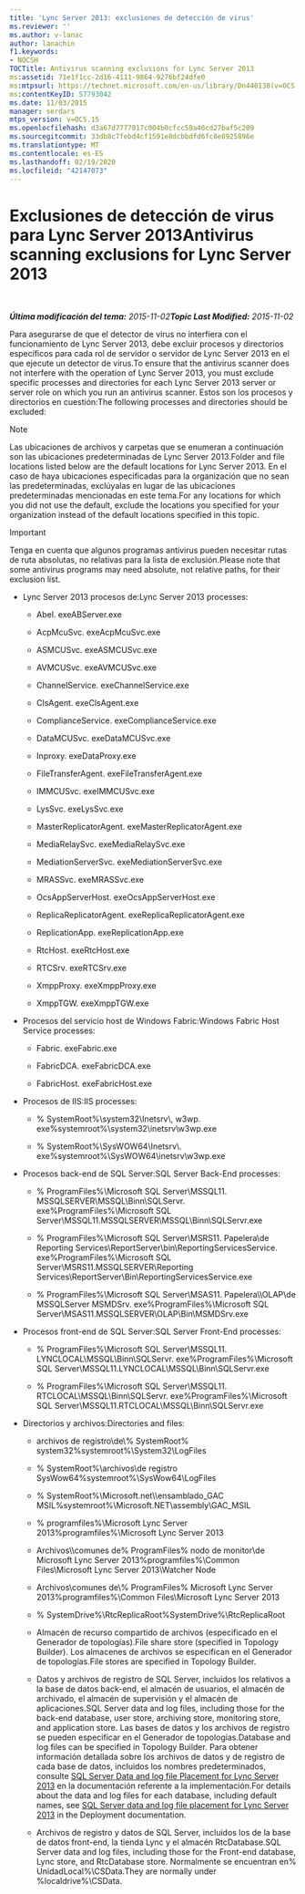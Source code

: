 ```yaml
---
title: 'Lync Server 2013: exclusiones de detección de virus'
ms.reviewer: ''
ms.author: v-lanac
author: lanachin
f1.keywords:
- NOCSH
TOCTitle: Antivirus scanning exclusions for Lync Server 2013
ms:assetid: 71e1f1cc-2d16-4111-9864-9276bf24dfe0
ms:mtpsurl: https://technet.microsoft.com/en-us/library/Dn440138(v=OCS.15)
ms:contentKeyID: 57793042
ms.date: 11/03/2015
manager: serdars
mtps_version: v=OCS.15
ms.openlocfilehash: d3a67d7777017c004b0cfcc59a46cd27baf5c209
ms.sourcegitcommit: 33db8c7febd4cf1591e8dcbbdfd6fc8e8925896e
ms.translationtype: MT
ms.contentlocale: es-ES
ms.lasthandoff: 02/19/2020
ms.locfileid: "42147073"
---
```

<div data-xmlns="http://www.w3.org/1999/xhtml">

<div class="topic" data-xmlns="http://www.w3.org/1999/xhtml" data-msxsl="urn:schemas-microsoft-com:xslt" data-cs="http://msdn.microsoft.com/">

<div data-asp="https://msdn2.microsoft.com/asp">

# <a name="antivirus-scanning-exclusions-for-lync-server-2013"></a><span data-ttu-id="65189-102">Exclusiones de detección de virus para Lync Server 2013</span><span class="sxs-lookup"><span data-stu-id="65189-102">Antivirus scanning exclusions for Lync Server 2013</span></span>

</div>

<div id="mainSection">

<div id="mainBody">

<span> </span>

<span data-ttu-id="65189-103">_**Última modificación del tema:** 2015-11-02_</span><span class="sxs-lookup"><span data-stu-id="65189-103">_**Topic Last Modified:** 2015-11-02_</span></span>

<span data-ttu-id="65189-104">Para asegurarse de que el detector de virus no interfiera con el funcionamiento de Lync Server 2013, debe excluir procesos y directorios específicos para cada rol de servidor o servidor de Lync Server 2013 en el que ejecute un detector de virus.</span><span class="sxs-lookup"><span data-stu-id="65189-104">To ensure that the antivirus scanner does not interfere with the operation of Lync Server 2013, you must exclude specific processes and directories for each Lync Server 2013 server or server role on which you run an antivirus scanner.</span></span> <span data-ttu-id="65189-105">Estos son los procesos y directorios en cuestión:</span><span class="sxs-lookup"><span data-stu-id="65189-105">The following processes and directories should be excluded:</span></span>

<div>


> [!NOTE]  
> <span data-ttu-id="65189-106">Las ubicaciones de archivos y carpetas que se enumeran a continuación son las ubicaciones predeterminadas de Lync Server 2013.</span><span class="sxs-lookup"><span data-stu-id="65189-106">Folder and file locations listed below are the default locations for Lync Server 2013.</span></span> <span data-ttu-id="65189-107">En el caso de haya ubicaciones especificadas para la organización que no sean las predeterminadas, exclúyalas en lugar de las ubicaciones predeterminadas mencionadas en este tema.</span><span class="sxs-lookup"><span data-stu-id="65189-107">For any locations for which you did not use the default, exclude the locations you specified for your organization instead of the default locations specified in this topic.</span></span>



</div>

<div>


> [!IMPORTANT]  
> <span data-ttu-id="65189-108">Tenga en cuenta que algunos programas antivirus pueden necesitar rutas de ruta absolutas, no relativas para la lista de exclusión.</span><span class="sxs-lookup"><span data-stu-id="65189-108">Please note that some antivirus programs may need absolute, not relative paths, for their exclusion list.</span></span>



</div>

  - <span data-ttu-id="65189-109">Lync Server 2013 procesos de:</span><span class="sxs-lookup"><span data-stu-id="65189-109">Lync Server 2013 processes:</span></span>
    
      - <span data-ttu-id="65189-110">Abel. exe</span><span class="sxs-lookup"><span data-stu-id="65189-110">ABServer.exe</span></span>
    
      - <span data-ttu-id="65189-111">AcpMcuSvc. exe</span><span class="sxs-lookup"><span data-stu-id="65189-111">AcpMcuSvc.exe</span></span>
    
      - <span data-ttu-id="65189-112">ASMCUSvc. exe</span><span class="sxs-lookup"><span data-stu-id="65189-112">ASMCUSvc.exe</span></span>
    
      - <span data-ttu-id="65189-113">AVMCUSvc. exe</span><span class="sxs-lookup"><span data-stu-id="65189-113">AVMCUSvc.exe</span></span>
    
      - <span data-ttu-id="65189-114">ChannelService. exe</span><span class="sxs-lookup"><span data-stu-id="65189-114">ChannelService.exe</span></span>
    
      - <span data-ttu-id="65189-115">ClsAgent. exe</span><span class="sxs-lookup"><span data-stu-id="65189-115">ClsAgent.exe</span></span>
    
      - <span data-ttu-id="65189-116">ComplianceService. exe</span><span class="sxs-lookup"><span data-stu-id="65189-116">ComplianceService.exe</span></span>
    
      - <span data-ttu-id="65189-117">DataMCUSvc. exe</span><span class="sxs-lookup"><span data-stu-id="65189-117">DataMCUSvc.exe</span></span>
    
      - <span data-ttu-id="65189-118">Inproxy. exe</span><span class="sxs-lookup"><span data-stu-id="65189-118">DataProxy.exe</span></span>
    
      - <span data-ttu-id="65189-119">FileTransferAgent. exe</span><span class="sxs-lookup"><span data-stu-id="65189-119">FileTransferAgent.exe</span></span>
    
      - <span data-ttu-id="65189-120">IMMCUSvc. exe</span><span class="sxs-lookup"><span data-stu-id="65189-120">IMMCUSvc.exe</span></span>
    
      - <span data-ttu-id="65189-121">LysSvc. exe</span><span class="sxs-lookup"><span data-stu-id="65189-121">LysSvc.exe</span></span>
    
      - <span data-ttu-id="65189-122">MasterReplicatorAgent. exe</span><span class="sxs-lookup"><span data-stu-id="65189-122">MasterReplicatorAgent.exe</span></span>
    
      - <span data-ttu-id="65189-123">MediaRelaySvc. exe</span><span class="sxs-lookup"><span data-stu-id="65189-123">MediaRelaySvc.exe</span></span>
    
      - <span data-ttu-id="65189-124">MediationServerSvc. exe</span><span class="sxs-lookup"><span data-stu-id="65189-124">MediationServerSvc.exe</span></span>
    
      - <span data-ttu-id="65189-125">MRASSvc. exe</span><span class="sxs-lookup"><span data-stu-id="65189-125">MRASSvc.exe</span></span>
    
      - <span data-ttu-id="65189-126">OcsAppServerHost. exe</span><span class="sxs-lookup"><span data-stu-id="65189-126">OcsAppServerHost.exe</span></span>
    
      - <span data-ttu-id="65189-127">ReplicaReplicatorAgent. exe</span><span class="sxs-lookup"><span data-stu-id="65189-127">ReplicaReplicatorAgent.exe</span></span>
    
      - <span data-ttu-id="65189-128">ReplicationApp. exe</span><span class="sxs-lookup"><span data-stu-id="65189-128">ReplicationApp.exe</span></span>
    
      - <span data-ttu-id="65189-129">RtcHost. exe</span><span class="sxs-lookup"><span data-stu-id="65189-129">RtcHost.exe</span></span>
    
      - <span data-ttu-id="65189-130">RTCSrv. exe</span><span class="sxs-lookup"><span data-stu-id="65189-130">RTCSrv.exe</span></span>
    
      - <span data-ttu-id="65189-131">XmppProxy. exe</span><span class="sxs-lookup"><span data-stu-id="65189-131">XmppProxy.exe</span></span>
    
      - <span data-ttu-id="65189-132">XmppTGW. exe</span><span class="sxs-lookup"><span data-stu-id="65189-132">XmppTGW.exe</span></span>

  - <span data-ttu-id="65189-133">Procesos del servicio host de Windows Fabric:</span><span class="sxs-lookup"><span data-stu-id="65189-133">Windows Fabric Host Service processes:</span></span>
    
      - <span data-ttu-id="65189-134">Fabric. exe</span><span class="sxs-lookup"><span data-stu-id="65189-134">Fabric.exe</span></span>
    
      - <span data-ttu-id="65189-135">FabricDCA. exe</span><span class="sxs-lookup"><span data-stu-id="65189-135">FabricDCA.exe</span></span>
    
      - <span data-ttu-id="65189-136">FabricHost. exe</span><span class="sxs-lookup"><span data-stu-id="65189-136">FabricHost.exe</span></span>

  - <span data-ttu-id="65189-137">Procesos de IIS:</span><span class="sxs-lookup"><span data-stu-id="65189-137">IIS processes:</span></span>
    
      - <span data-ttu-id="65189-138">% SystemRoot%\\system32\\Inetsrv\\, w3wp. exe</span><span class="sxs-lookup"><span data-stu-id="65189-138">%systemroot%\\system32\\inetsrv\\w3wp.exe</span></span>
    
      - <span data-ttu-id="65189-139">% SystemRoot%\\SysWOW64\\Inetsrv\\. exe</span><span class="sxs-lookup"><span data-stu-id="65189-139">%systemroot%\\SysWOW64\\inetsrv\\w3wp.exe</span></span>

  - <span data-ttu-id="65189-140">Procesos back-end de SQL Server:</span><span class="sxs-lookup"><span data-stu-id="65189-140">SQL Server Back-End processes:</span></span>
    
      - <span data-ttu-id="65189-141">% ProgramFiles%\\Microsoft SQL Server\\MSSQL11. MSSQLSERVER\\MSSQL\\Binn\\SQLServr. exe</span><span class="sxs-lookup"><span data-stu-id="65189-141">%ProgramFiles%\\Microsoft SQL Server\\MSSQL11.MSSQLSERVER\\MSSQL\\Binn\\SQLServr.exe</span></span>
    
      - <span data-ttu-id="65189-142">% ProgramFiles%\\Microsoft SQL Server\\MSRS11. Papelera\\de Reporting Services\\ReportServer\\bin\\ReportingServicesService. exe</span><span class="sxs-lookup"><span data-stu-id="65189-142">%ProgramFiles%\\Microsoft SQL Server\\MSRS11.MSSQLSERVER\\Reporting Services\\ReportServer\\Bin\\ReportingServicesService.exe</span></span>
    
      - <span data-ttu-id="65189-143">% ProgramFiles%\\Microsoft SQL Server\\MSAS11. Papelera\\\\OLAP\\de MSSQLServer MSMDSrv. exe</span><span class="sxs-lookup"><span data-stu-id="65189-143">%ProgramFiles%\\Microsoft SQL Server\\MSAS11.MSSQLSERVER\\OLAP\\Bin\\MSMDSrv.exe</span></span>

  - <span data-ttu-id="65189-144">Procesos front-end de SQL Server:</span><span class="sxs-lookup"><span data-stu-id="65189-144">SQL Server Front-End processes:</span></span>
    
      - <span data-ttu-id="65189-145">% ProgramFiles%\\Microsoft SQL Server\\MSSQL11. LYNCLOCAL\\MSSQL\\Binn\\SQLServr. exe</span><span class="sxs-lookup"><span data-stu-id="65189-145">%ProgramFiles%\\Microsoft SQL Server\\MSSQL11.LYNCLOCAL\\MSSQL\\Binn\\SQLServr.exe</span></span>
    
      - <span data-ttu-id="65189-146">% ProgramFiles%\\Microsoft SQL Server\\MSSQL11. RTCLOCAL\\MSSQL\\Binn\\SQLServr. exe</span><span class="sxs-lookup"><span data-stu-id="65189-146">%ProgramFiles%\\Microsoft SQL Server\\MSSQL11.RTCLOCAL\\MSSQL\\Binn\\SQLServr.exe</span></span>

  - <span data-ttu-id="65189-147">Directorios y archivos:</span><span class="sxs-lookup"><span data-stu-id="65189-147">Directories and files:</span></span>
    
      - <span data-ttu-id="65189-148">archivos de registro\\de\\% SystemRoot% system32</span><span class="sxs-lookup"><span data-stu-id="65189-148">%systemroot%\\System32\\LogFiles</span></span>
    
      - <span data-ttu-id="65189-149">% SystemRoot%\\archivos\\de registro SysWow64</span><span class="sxs-lookup"><span data-stu-id="65189-149">%systemroot%\\SysWow64\\LogFiles</span></span>
    
      - <span data-ttu-id="65189-150">% SystemRoot%\\Microsoft.net\\\\ensamblado\_GAC MSIL</span><span class="sxs-lookup"><span data-stu-id="65189-150">%systemroot%\\Microsoft.NET\\assembly\\GAC\_MSIL</span></span>
    
      - <span data-ttu-id="65189-151">% programfiles%\\Microsoft Lync Server 2013</span><span class="sxs-lookup"><span data-stu-id="65189-151">%programfiles%\\Microsoft Lync Server 2013</span></span>
    
      - <span data-ttu-id="65189-152">Archivos\\\\comunes de% ProgramFiles% nodo de monitor\\de Microsoft Lync Server 2013</span><span class="sxs-lookup"><span data-stu-id="65189-152">%programfiles%\\Common Files\\Microsoft Lync Server 2013\\Watcher Node</span></span>
    
      - <span data-ttu-id="65189-153">Archivos\\comunes de\\% ProgramFiles% Microsoft Lync Server 2013</span><span class="sxs-lookup"><span data-stu-id="65189-153">%programfiles%\\Common Files\\Microsoft Lync Server 2013</span></span>
    
      - <span data-ttu-id="65189-154">% SystemDrive%\\RtcReplicaRoot</span><span class="sxs-lookup"><span data-stu-id="65189-154">%SystemDrive%\\RtcReplicaRoot</span></span>
    
      - <span data-ttu-id="65189-155">Almacén de recurso compartido de archivos (especificado en el Generador de topologías).</span><span class="sxs-lookup"><span data-stu-id="65189-155">File share store (specified in Topology Builder).</span></span> <span data-ttu-id="65189-156">Los almacenes de archivos se especifican en el Generador de topologías.</span><span class="sxs-lookup"><span data-stu-id="65189-156">File stores are specified in Topology Builder.</span></span>
    
      - <span data-ttu-id="65189-157">Datos y archivos de registro de SQL Server, incluidos los relativos a la base de datos back-end, el almacén de usuarios, el almacén de archivado, el almacén de supervisión y el almacén de aplicaciones.</span><span class="sxs-lookup"><span data-stu-id="65189-157">SQL Server data and log files, including those for the back-end database, user store, archiving store, monitoring store, and application store.</span></span> <span data-ttu-id="65189-158">Las bases de datos y los archivos de registro se pueden especificar en el Generador de topologías.</span><span class="sxs-lookup"><span data-stu-id="65189-158">Database and log files can be specified in Topology Builder.</span></span> <span data-ttu-id="65189-159">Para obtener información detallada sobre los archivos de datos y de registro de cada base de datos, incluidos los nombres predeterminados, consulte [SQL Server Data and log file Placement for Lync Server 2013](lync-server-2013-sql-server-data-and-log-file-placement.md) en la documentación referente a la implementación.</span><span class="sxs-lookup"><span data-stu-id="65189-159">For details about the data and log files for each database, including default names, see [SQL Server data and log file placement for Lync Server 2013](lync-server-2013-sql-server-data-and-log-file-placement.md) in the Deployment documentation.</span></span>
    
      - <span data-ttu-id="65189-160">Archivos de registro y datos de SQL Server, incluidos los de la base de datos front-end, la tienda Lync y el almacén RtcDatabase.</span><span class="sxs-lookup"><span data-stu-id="65189-160">SQL Server data and log files, including those for the Front-end database, Lync store, and RtcDatabase store.</span></span> <span data-ttu-id="65189-161">Normalmente se encuentran en% UnidadLocal%\\CSData.</span><span class="sxs-lookup"><span data-stu-id="65189-161">They are normally under %localdrive%\\CSData.</span></span>

</div>

<span> </span>

</div>

</div>

</div>


